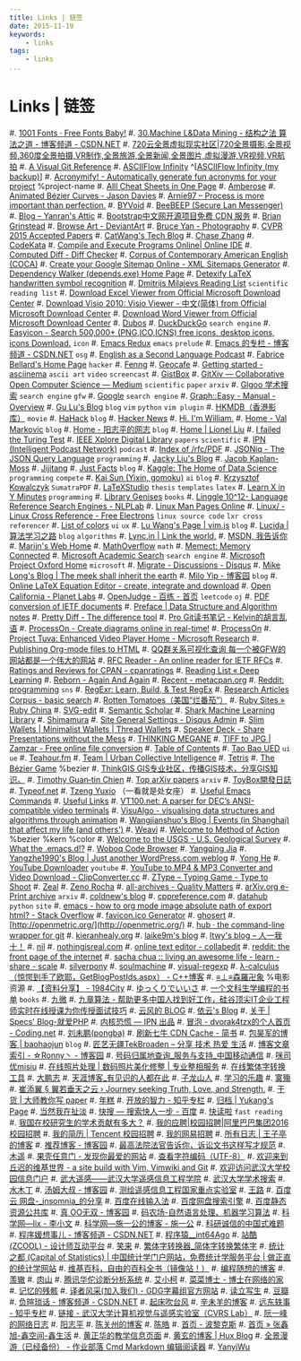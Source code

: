 ```yaml
---
title: Links | 链签
date: 2015-11-19
keywords:
    - links
tags:
    - links
...
```


Links | 链签
============

#. [1001 Fonts · Free Fonts Baby!](http://www.1001fonts.com/)
#. [30.Machine L&Data Mining - 结构之法 算法之道 - 博客频道 - CSDN.NET](http://blog.csdn.net/v_july_v/article/category/1061301)
#. [720云全景虚拟现实社区|720全景摄影,全景视频,360度全景拍摄,VR制作,全景旅游,全景新闻,全景图片,虚拟漫游,VR视频,VR航拍](http://720yun.com/find)
#. [A Visual Git Reference](http://marklodato.github.io/visual-git-guide/index-en.html)
#. [ASCIIFlow Infinity](http://asciiflow.com/) ^[[ASCIIFlow Infinity (my backup)](http://whudoc.qiniudn.com/asciiflow/index.html)]
#. [Acronymify! - Automatically generate fun acronyms for your project](http://acronymify.com/) %project-name
#. [Alll Cheat Sheets in One Page](http://www.cheat-sheets.org/)
#. [Amberose](http://www.douban.com/people/amberose/)
#. [Animated Bézier Curves - Jason Davies](https://www.jasondavies.com/animated-bezier/)
#. [Arnie97 – Process is more important than perfection.](http://blog.arnie97.progr.am/)
#. [BYVoid](http://www.douban.com/people/byvoid/)
#. [BeeBEEP (Secure Lan Messenger)](http://beebeep.sourceforge.net/)
#. [Blog – Yanran's Attic](http://yanran.li/)
#. [Bootstrap中文网开源项目免费 CDN 服务](http://www.bootcdn.cn/)
#. [Brian Grinstead](http://www.briangrinstead.com/blog/)
#. [Browse Art - DeviantArt](http://www.deviantart.com/browse/all/)
#. [Bruce Yan - Photography](http://www.yanziqipic.com)
#. [CVPR 2015 Accepted Papers](http://cs.stanford.edu/people/karpathy/cvpr2015papers/)
#. [CatWang's Tech Blog](http://www.catwangmenma.com/)
#. [Chase Zhang](http://chasezhang.me/#contacts)
#. [CodeKata](http://codekata.com/)
#. [Compile and Execute Programs Online| Online IDE](http://www.compileonline.com/)
#. [Computed Diff - Diff Checker](https://www.diffchecker.com/diff)
#. [Corpus of Contemporary American English (COCA)](http://corpus.byu.edu/coca/)
#. [Create your Google Sitemap Online - XML Sitemaps Generator](https://www.xml-sitemaps.com/)
#. [Dependency Walker (depends.exe) Home Page](http://www.dependencywalker.com/)
#. [Detexify LaTeX handwritten symbol recognition](http://detexify.kirelabs.org/classify.html)
#. [Dmitrijs Milajevs Reading List](http://www.eecs.qmul.ac.uk/~dm303/pages/reading-list.html) `scientific` `reading list`
#. [Download Excel Viewer from Official Microsoft Download Center](https://www.microsoft.com/zh-cn/download/confirmation.aspx?id=10)
#. [Download Visio 2010: Visio Viewer - 中文(简体) from Official Microsoft Download Center](https://www.microsoft.com/zh-cn/download/confirmation.aspx?id=21701)
#. [Download Word Viewer from Official Microsoft Download Center](https://www.microsoft.com/zh-cn/download/confirmation.aspx?id=4)
#. [Dubos](http://www.douban.com/people/charlespdu/)
#. [DuckDuckGo](http://www.duckduckgo.com) `search engine`
#. [Easyicon - Search 500,000+ (PNG,ICO,ICNS) free icons, desktop icons, icons Download.](http://www.easyicon.net/) `icon`
#. [Emacs Redux](http://emacsredux.com/blog/archives/) `emacs` `prelude`
#. [Emacs 的专栏 - 博客频道 - CSDN.NET](http://blog.csdn.net/zhuyingqingfen) `osg`
#. [English as a Second Language Podcast](http://www.eslpod.com/website/index.php)
#. [Fabrice Bellard's Home Page](http://bellard.org/) `hacker`
#. [Fenng](http://www.douban.com/people/Fenng/)
#. [Geocafe](http://www.lmars.whu.edu.cn/list.jsp?id=y0hxafezty)
#. [Getting started - asciinema](https://asciinema.org/docs) `ascii art` `video` `screencast`
#. [GistBox](https://app.gistboxapp.com/library/my-gists)
#. [GitXiv — Collaborative Open Computer Science — Medium](https://medium.com/@samim/gitxiv-collaborative-open-computer-science-e5fea734cd45) `scientific` `paper` `arxiv`
#. [Glgoo 学术搜索](http://scholar.glgoo.org/) `search engine` `gfw`
#. [Google](http://www.google.com.sg) `search engine`
#. [Graph::Easy - Manual - Overview](http://bloodgate.com/perl/graph/manual/overview.html)
#. [Gu Lu's Blog](http://www.gulu-dev.com/archive) `blog` `vim` `python` `vim plugin`
#. [HKMDB（香港影库）](http://hkmdb.com/db/index.php) `movie`
#. [HaHack](http://hahack.com/) `blog`
#. [Hacker News](https://news.ycombinator.com/news)
#. [Hi. I'm William.](http://www.wzchen.com/)
#. [Home - Val Markovic](https://val.markovic.io/) `blog`
#. [Home - 阳志平的网志](http://www.yangzhiping.com/) `blog`
#. [Home | Lionel Liu](http://lionelliu.com/index.html)
#. [I failed the Turing Test](https://vinta.ws/code/)
#. [IEEE Xplore Digital Library](http://ieeexplore.ieee.org/Xplore/home.jsp?reload=true) `papers` `scientific`
#. [IPN (Intelligent Podcast Network)](http://ipn.li/) `podcast`
#. [Index of /rfc/PDF](http://ietfreport.isoc.org/rfc/PDF/)
#. [JSONiq - The JSON Query Language](http://jsoniq.org/) `programming`
#. [Jacky Liu's Blog](http://bluegene8210.is-programmer.com/)
#. [Jacob Kaplan-Moss](https://jacobian.org/)
#. [Jijitang](http://www.jijitang.com/)
#. [Just Facts](https://dangfan.me/en/) `blog`
#. [Kaggle: The Home of Data Science](https://www.kaggle.com/) `programming` `compete`
#. [Kai Sun (Yixin, gomoku)](http://www.kaisun.org/) `ai` `blog`
#. [Krzysztof Kowalczyk](http://blog.kowalczyk.info/) `SumatraPDF`
#. [LaTeXStudio](http://www.latexstudio.net/) `thesis` `templates` `latex`
#. [Learn X in Y Minutes](http://learnxinyminutes.com/) `programming`
#. [Library Genises](http://gen.lib.rus.ec/) `books`
#. [Linggle 10^12- Language Reference Search Engines - NLPLab](http://linggle.com/)
#. [Linux Man Pages Online](http://man.he.net/)
#. [Linux/ - Linux Cross Reference - Free Electrons](http://lxr.free-electrons.com/) `linux source code` `lxr cross referencer`
#. [List of colors](http://www.colorhexa.com/color-names) `ui` `ux`
#. [Lu Wang's Page | vim.js](http://coolwanglu.github.io/) `blog`
#. [Lucida | 算法学习之路](http://lucida.me/) `blog` `algorithms`
#. [Lync.in | Link the world.](http://lync.in/)
#. [MSDN, 我告诉你](http://www.itellyou.cn/)
#. [Marijn's Web Home](http://marijnhaverbeke.nl/)
#. [MathOverflow](http://mathoverflow.net/) `math`
#. [Memect: Memory Connected](http://memect.com/)
#. [Microsoft Academic Search](http://libra.msra.cn/) `search engine`
#. [Microsoft Project Oxford Home](https://www.projectoxford.ai/) `microsoft`
#. [Migrate - Discussions - Disqus](https://dvorak4tzx.disqus.com/admin/discussions/migrate/)
#. [Mike Long's Blog | The meek shall inherit the earth](https://meekrosoft.wordpress.com/)
#. [Milo Yip - 博客园](http://www.cnblogs.com/miloyip/) `blog`
#. [Online LaTeX Equation Editor - create, integrate and download](http://www.codecogs.com/latex/eqneditor.php)
#. [Open California - Planet Labs](https://www.planet.com/open-california/#/center/-13480829.478199044,4250832.839548695/zoom/13)
#. [OpenJudge - 百练 - 首页](http://www.bailian.openjudge.cn/) `leetcode` `oj`
#. [PDF conversion of IETF documents](http://tools.ietf.org/pdf/usage.shtml)
#. [Preface | Data Structure and Algorithm notes](http://algorithm.yuanbin.me/zh-hans/index.html)
#. [Pretty Diff - The difference tool](http://prettydiff.com/)
#. [Pro Git读书笔记 - Kelvin的胡言乱语](http://kelvinh.github.io/wiki/progit/)
#. [ProcessOn - Create diagrams online in real-time!](https://www.processon.com/tour)
#. [ProcessOn](https://www.processon.com/network)
#. [Project Tuva: Enhanced Video Player Home - Microsoft Research](http://research.microsoft.com/apps/tools/tuva/index.html#data=2%7C%7C%7C)
#. [Publishing Org-mode files to HTML](http://orgmode.org/worg/org-tutorials/org-publish-html-tutorial.html)
#. [QQ群关系可视化查询 每一个被GFW的网站都是一个伟大的网站](https://qqgroup.insight-labs.org/)
#. [RFC Reader - An online reader for IETF RFCs](http://www.rfcreader.com/)
#. [Ratings and Reviews for CPAN - cpanratings](http://cpanratings.perl.org/)
#. [Reading List « Deep Learning](http://deeplearning.net/reading-list/)
#. [Reborn - Again And Again](http://xiaolai.li/)
#. [Recent - metacpan.org](https://metacpan.org/recent)
#. [Reddit: programming](https://www.reddit.com/r/programming/) `sns`
#. [RegExr: Learn, Build, & Test RegEx](http://regexr.com/)
#. [Research Articles Corpus - basic search](http://rcpce.engl.polyu.edu.hk/RACorpus/default.htm)
#. [Rotten Tomatoes（美国“烂番茄”）](http://www.rottentomatoes.com/)
#. [Ruby Sites » Ruby China](https://ruby-china.org/sites)
#. [SVG-edit](https://svg-edit.github.io/svgedit/releases/svg-edit-2.8.1/svg-editor.html)
#. [Semantic Scholar](https://www.semanticscholar.org/)
#. [Shark Machine Learning Library](http://image.diku.dk/shark/)
#. [Shimamura](http://www.douban.com/people/99975820/)
#. [Site General Settings - Disqus Admin](https://dvorak4tzx.disqus.com/admin/settings/general/)
#. [Slim Wallets | Minimalist Wallets | Thread Wallets](https://www.threadwallets.com/)
#. [Speaker Deck - Share Presentations without the Mess](https://speakerdeck.com/)
#. [THINKING MEGANE](http://blog.monochromegane.com/)
#. [TIFF to JPG | Zamzar - Free online file conversion](http://www.zamzar.com/convert/tiff-to-jpg/)
#. [Table of Contents](http://tuhdo.github.io/index.html)
#. [Tao Bao UED](http://ued.taobao.com/blog/about-us/) `ui` `ue`
#. [Teahour.fm](http://teahour.fm/)
#. [Team | Urban Collective Intelligence](http://urbancolab.com/?q=team)
#. [Tetris](https://jake-eaton.com/tetris/)
#. [The Bézier Game](http://bezier.method.ac/) %bezier
#. [ThinkGIS GIS专业社区，传播GIS技术，分享GIS知识。](http://www.thinkgis.cn/)
#. [Timothy Guan‑tin Chien](http://timdream.org/#works)
#. [Top arXiv papers](https://scirate.com/) `arxiv`
#. [ToyBox開發日誌](http://toyauthor.blogspot.jp/)
#. [Typeof.net](http://typeof.net/index.html)
#. [Tzeng Yuxio](http://tzengyuxio.me/) （一看就是处女座）
#. [Useful Emacs Commands](http://irreal.org/emacs-reminders.html)
#. [Useful Links](http://sse.tongji.edu.cn/linzhang/UsefulLinks/links.htm)
#. [VT100.net: A parser for DEC’s ANSI-compatible video terminals](http://vt100.net/emu/dec_ansi_parser)
#. [VisuAlgo - visualising data structures and algorithms through animation](http://visualgo.net/)
#. [Wangjianshuo's Blog | Events (in Shanghai) that affect my life (and others')](http://wangjianshuo.com/)
#. [Weavi](https://weavi.com/92079/Z2oSFk5UfDsuUKLfNVOl-g)
#. [Welcome to Method of Action](http://method.ac/) %bezier %kern %color
#. [Welcome to the USGS - U.S. Geological Survey](http://www.usgs.gov/)
#. [What the .emacs.d!?](http://whattheemacsd.com/)
#. [Woboq Code Browser](http://code.woboq.org/)
#. [Yangqing Jia](http://daggerfs.com/)
#. [Yangzhe1990's Blog | Just another WordPress.com weblog](https://yangzhe1990.wordpress.com/)
#. [Yong He](http://www.csyong.net/index.php)
#. [YouTube Downloader](http://o.hk.am/) `youtube`
#. [YouTube to MP4 & MP3 Converter and Video Download - ClipConverter.cc](http://www.clipconverter.cc/)
#. [ZType – Typing Game - Type to Shoot](http://zty.pe/)
#. [Zeal](https://zealdocs.org/)
#. [Zeno Rocha](https://zenorocha.com/)
#. [all-archives - Quality Matters](http://blog.yuanbin.me/all-archives/)
#. [arXiv.org e-Print archive](http://arxiv.org/) `arxiv`
#. [coldnew's blog](http://coldnew.github.io/)
#. [cppreference.com](http://en.cppreference.com/w/)
#. [datahub](http://datahub.top/) `python` `site`
#. [emacs - how to org mode image absolute path of export html? - Stack Overflow](http://stackoverflow.com/questions/14684263/how-to-org-mode-image-absolute-path-of-export-html)
#. [favicon.ico Generator](http://www.favicon.cc/)
#. [ghosert](http://www.douban.com/people/ghosert/)
#. [http://openmetric.org/](http://openmetric.org/)
#. [hub · the command-line wrapper for git](https://hub.github.com/)
#. [kieranhealy.org](http://kieranhealy.org/)
#. [laike9m's blog](https://laike9m.com/blog/archive/)
#. [ltwy's blog – 人一我十！](http://ltwy.me/)
#. [nil](http://blog.qinjian.me/)
#. [nothingisreal.com](http://en.nothingisreal.com/wiki/Tristan_Miller)
#. [online text editor - collabedit](http://collabedit.com/)
#. [reddit: the front page of the internet](https://www.reddit.com/)
#. [sacha chua :: living an awesome life - learn - share - scale](http://sachachua.com/blog/)
#. [silverpony](http://www.douban.com/people/celtswumeng/)
#. [soulmachine](http://www.soulmachine.me/)
#. [visual-regexp](https://github.com/benma/visual-regexp.el)
#. [λ-calculus（惊愕到手了欧耶，GetBlogPostIds.aspx） - C++博客](http://www.cppblog.com/vczh/)
#. [≡⊥≡森羅卍象](https://www.douban.com/people/wensiyu/) %电影资源
#. [【资料分享】 - 1984City](https://1984.city/viewforum.php?f=7)
#. [ゆっくりでいいさ](http://blog.watashi.ws/)
#. [一个文科生学编程的书单](http://www.douban.com/note/380095094/) `books`
#. [九微](http://www.douban.com/people/pulalawa/)
#. [九章算法 - 帮助更多中国人找到好工作，硅谷顶尖IT企业工程师实时在线授课为你传授面试技巧](http://www.jiuzhang.com/?source=soulmachine)
#. [云风的 BLOG](http://blog.codingnow.com/)
#. [依云's Blog](http://lilydjwg.is-programmer.com/)
#. [关于 | Specs' Blog-就爱PHP](http://9iphp.com/about)
#. [内核恐慌 — IPN 出品](http://ipn.li/kernelpanic/)
#. [冒泡 - dvorak4tzx的个人首页 - Coding.net](https://coding.net/u/dvorak4tzx/bubble)
#. [刘未鹏(pongba)](http://www.douban.com/people/pongba/)
#. [刷新七牛 CDN Cache - 简书](http://www.jianshu.com/p/6273021ff178)
#. [包昊军的博客 | baohaojun](http://baohaojun.github.io/blog/2011/12/23/index.html) `blog`
#. [匠艺无疆TekBroaden – 分享 技术 热爱 生活](http://www.tekbroaden.com/)
#. [博客文章索引 - ☆Ronny丶 - 博客园](http://www.cnblogs.com/ronny/p/index.html)
#. [号码归属地查询_服务与支持_中国移动通信](http://www.10086.cn/support/selfservice/ownership/)
#. [咪司优misiu](http://www.douban.com/people/34055086/)
#. [在线照片处理 | 数码照片美化修整 | 专业整相服务](http://cn.tucia.com/)
#. [在线繁体字转换工具](http://www.aies.cn/)
#. [大鹏志](http://dapengde.com/)
#. [天涯博客_有见识的人都在此](http://blog.tianya.cn/)
#. [子龙山人](http://zilongshanren.com/)
#. [学习的乐趣](http://www.fffffun.com/blog/)
#. [寞殤](http://www.douban.com/people/xiangs/)
#. [崔添翼 § 翼若垂天之云 › Journey seeking Truth, Love, and Strength.](http://cuitianyi.com/)
#. [干货 | 大师教你写 paper](http://www.douban.com/url/1038327/)
#. [年糕](http://www.douban.com/people/heatherheather/)
#. [开放的智力 - 知乎专栏](http://zhuanlan.zhihu.com/intelligence)
#. [归档 | Yukang's Page](http://www.cyukang.com/archive.html)
#. [当然我在扯淡](http://www.yinwang.org/)
#. [快搜 — 搜索快人一步 - 百度](http://so.chongbuluo.com/)
#. [快读啦](https://kuaidula.com/) `fast reading`
#. [我国在校研究生的学术贡献有多大？](http://mp.weixin.qq.com/s?__biz=MzA3NTU5NzMwNw==&mid=211741323&idx=5&sn=3adfa48bf8a1eeda284c361c85621009#rd)
#. [我的应聘|校园招聘|阿里巴巴集团2016校园招聘](https://campus.alibaba.com/myJobApply.htm)
#. [我的简历 | Tencent 校园招聘](http://join.qq.com/preview.php)
#. [我的网易招聘](http://gzgame.campus.163.com/myrecruit.do?lan=zh)
#. [所有日志 | 王子亭的博客](https://jysperm.me/list/)
#. [推荐博客 - 博客园](http://www.cnblogs.com/expert/)
#. [最高法院法官告诉你，诉讼文书这样写才规范](http://mp.weixin.qq.com/s?__biz=MzA4NDYwNTE4Mg==&mid=207798324&idx=5&sn=7f70171babef70007e44c79679e139b8&scene=2&from=timeline&isappinstalled=0#rd)
#. [木遥](http://www.douban.com/people/farmostwood/)
#. [果壳任意门 - 发现你最爱的网站](http://gate.guokr.com/)
#. [查看字符编码（UTF-8）](http://www.mytju.com/classcode/tools/encode_utf8.asp)
#. [欢迎来到丘迟的维基世界 - a site build with Vim, Vimwiki and Git](http://wiki.ktmud.com/index.html)
#. [欢迎访问武汉大学校园信息门户](http://my.whu.edu.cn/)
#. [武大遥感——武汉大学遥感信息工程学院](http://rsgis.whu.edu.cn/)
#. [武汉大学学术搜索](http://www.duxiu.com/)
#. [水木丁](http://www.douban.com/people/pinkonion/)
#. [汤姆大叔 - 博客园](http://www.cnblogs.com/TomXu)
#. [测绘遥感信息工程国家重点实验室](http://www.lmars.whu.edu.cn/index.jsp)
#. [王路](http://www.douban.com/people/67855900/)
#. [百度云 网盘-_insomnia_的分享](http://pan.baidu.com/share/home?uk=2919707929#category/type=0)
#. [百度在线输入法](http://shurufa.baidu.com/online.html)
#. [百度网盘搜索引擎](http://so.baiduyun.me/)
#. [百度静态资源公共库](http://cdn.code.baidu.com/)
#. [真 OO无双 - 博客园](http://www.cnblogs.com/oomusou/)
#. [码农场-自然语言处理、机器学习算法](http://www.hankcs.com/)
#. [科学网—lix - 李小文](http://blog.sciencenet.cn/home.php?mod=space&uid=2984)
#. [科学网—施一公的博客 - 施一公](http://blog.sciencenet.cn/home.php?mod=space&uid=46212)
#. [科研诚信的中国式难题](http://mp.weixin.qq.com/s?__biz=MzA3OTgzMzUzOA==&mid=209250210&idx=1&sn=4248f3d2ffed9b5ba57fc9f861135cc9&scene=2&from=timeline&isappinstalled=0#rd)
#. [程序媛想事儿 - 博客频道 - CSDN.NET](http://blog.csdn.net/lanxuezaipiao)
#. [程序猿__int64Ago](https://int64ago.org/)
#. [站酷 (ZCOOL) - 设计师互动平台](http://www.zcool.com.cn/)
#. [笑来](http://www.douban.com/people/lixiaolai/)
#. [繁体字转换器_简体字转换繁体字](http://www.diyifanwen.com/tool/fantizi/)
#. [统计之都 (Capital of Statistics) | 中国统计学门户网站，免费统计学服务平台 | 做正直的统计学网站](http://cos.name/)
#. [维基百科，自由的百科全书（镜像站！）](http://wiki.yooooo.us/d2lraS9XaWtpcGVkaWE6JUU5JUE2JTk2JUU5JUExJUI1)
#. [编程随想的博客](https://program-think.blogspot.com/)
#. [羡辙](http://www.douban.com/people/ovilia1024/)
#. [肉山](http://www.douban.com/people/renws/)
#. [腾讯华佗诊断分析系统](http://ping.huatuo.qq.com/)
#. [艾小柯](http://www.douban.com/people/aixiaoke/)
#. [菜菜博士 - 博士在网络的家](http://microcai.org/)
#. [记忆的残骸](http://wandergis.com/)
#. [译者风采(加入我们) - GDG字幕组官方网站](http://www.gfansub.com/volunteers)
#. [读立写生](http://cnfeat.com/)
#. [豆瓣](http://www.douban.com/)
#. [负暄琐话 - 博客频道 - CSDN.NET](http://blog.csdn.net/g9yuayon)
#. [起床吹台风](http://www.douban.com/people/60152231/)
#. [辛未羊的博客](http://panqiincs.github.io/)
#. [远东轶事 - 知乎专栏](http://zhuanlan.zhihu.com/yuandong)
#. [链接 - 武汉大学计算机视觉与遥感实验室（CVRS Lab）](http://cvrs.whu.edu.cn/index.php?m=content&c=index&a=lists&catid=81#links_downloads)
#. [阮一峰的网络日志](http://www.ruanyifeng.com/blog/)
#. [阳志平](http://www.douban.com/people/ouyangzhiping/)
#. [陈关州的博客](http://www.chenguanzhou.com/)
#. [陈皓](http://www.douban.com/people/haoel/)
#. [首页 - 波黎克斯](http://www.berlinix.com/index.php)
#. [首页 » 张鑫旭-鑫空间-鑫生活](http://www.zhangxinxu.com/)
#. [黄正华的教学信息页面](http://aff.whu.edu.cn/huangzh/)
#. [黄玄的博客 | Hux Blog](http://huangxuan.me/)
#. [全景漫游（已经备份） - 作业部落 Cmd Markdown 编辑阅读器](https://zybuluo.com/gnat-xj/note/67982)
#. [YanyiWu](http://yanyiwu.com/)

